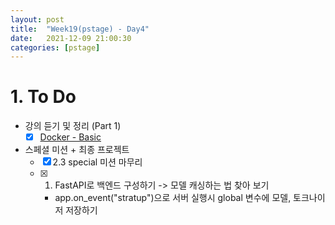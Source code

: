 ```yaml
---
layout: post
title:  "Week19(pstage) - Day4"
date:   2021-12-09 21:00:30
categories: [pstage]
---
```

 
# 1. To Do
* 강의 듣기 및 정리 (Part 1)
    * [x] [Docker - Basic](https://kyunghyunlim.github.io/ml_ai/serving/2021/12/09/sv_11.html)
* 스페셜 미션 + 최종 프로젝트
    * [x] 2.3 special 미션 마무리
    * [x] 1. FastAPI로 백엔드 구성하기 -> 모델 캐싱하는 법 찾아 보기
        * app.on_event("stratup")으로 서버 실행시 global 변수에 모델, 토크나이저 저장하기






